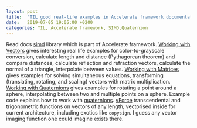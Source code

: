 ```yaml
---
layout: post
title:  "TIL good real-life examples in Accelerate framework documentation"
date:   2019-07-05 19:05:00 +0200
categories: TIL, Accelerate framework, SIMD,Quaternion
---
```

Read docs [simd](https://developer.apple.com/documentation/accelerate/simd) library which is part of Accelerate framework. [Working with Vectors](https://developer.apple.com/documentation/accelerate/simd/working_with_vectors) gives interesting real life examples for color-to-grayscale conversion, calculate length and distance (Pythagorean theorem) and compare distances, calculate reflection and refraction vectors, calculate the normal of a triangle, interpolate between values. [Working with Matrices](https://developer.apple.com/documentation/accelerate/simd/working_with_matrices) gives examples for solving simultaneous equations, transforming (translating, rotating, and scaling) vectors with matrix multiplication. [Working with Quaternions](https://developer.apple.com/documentation/accelerate/simd/working_with_quaternions) gives examples for rotating a point around a sphere, interpolating between two and multiple points on a sphere. Example code explains how to work with [quaternions](https://developer.apple.com/documentation/accelerate/simd/rotating_a_cube_by_transforming_its_vertices). [vForce](https://developer.apple.com/documentation/accelerate/veclib/vforce) transcendental and trigonometric functions on vectors of any length, vectorised inside for current architecture, including exotics like `copysign`. I guess any vector imaging function one could imagine exists there.
